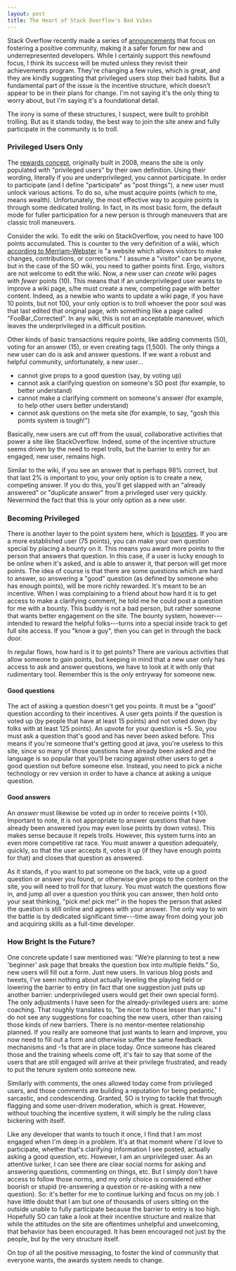 ```yaml
---
layout: post
title: The Heart of Stack Overflow's Bad Vibes
---
```


Stack Overflow recently made a series of [announcements](https://stackoverflow.blog/2018/04/26/stack-overflow-isnt-very-welcoming-its-time-for-that-to-change/) that focus on fostering a positive community, making it a safer forum for new and underrepresented developers. While I certainly support this newfound focus, I think its success will be muted unless they revisit their achievements program. They're changing a few rules, which is great, and they are kindly suggesting that privileged users stop their bad habits. But a fundamental part of the issue is the incentive structure, which doesn't appear to be in their plans for change. I'm not saying it's the only thing to worry about, but I'm saying it's a foundational detail.

The irony is some of these structures, I suspect, were built to prohibit trolling. But as it stands today, the best way to join the site anew and fully participate in the community is to troll. 

### Privileged Users Only
The [rewards concept](https://stackoverflow.com/help/privileges), originally built in 2008, means the site is only populated with "privileged users" by their own definition. Using their wording, literally if you are underprivileged, you cannot participate. In order to participate (and I define "participate" as "post things"), a new user must unlock various actions. To do so, s/he must acquire points (which to me, means wealth). Unfortunately, the most effective way to acquire points is through some dedicated trolling. In fact, in its most basic form, the default mode for fuller participation for a new person is through maneuvers that are classic troll maneuvers.

Consider the wiki. To edit the wiki on StackOverflow, you need to have 100 points accumulated. This is counter to the very definition of a wiki, which [according to Merriam-Webster](https://www.merriam-webster.com/dictionary/wiki) is "a website which allows visitors to make changes, contributions, or corrections." I assume a "visitor" can be anyone, but in the case of the SO wiki, you need to gather  points first. Ergo, visitors are not welcome to edit the wiki. Now, a new user can _create_ wiki pages with _fewer_ points (10). This means that if an underprivileged user wants to improve a wiki page, s/he must create a new, competing page with better content. Indeed, as a newbie who wants to update a wiki page, if you have 10 points, but not 100, your only option is to troll whoever the poor soul was that last edited that original page, with something like a page called "FooBar_Corrected". In any wiki, this is not an acceptable maneuver, which leaves the underprivileged in a difficult position.

Other kinds of basic transactions require points, like adding comments (50), voting for an answer (15), or even creating tags (1,500). The only things a new user can do is ask and answer questions. If we want a robust and helpful community, unfortunately, a new user...
* cannot give props to a good question (say, by voting up)
* cannot ask a clarifying question on someone's SO post (for example, to better understand)
* cannot make a clarifying comment on someone's answer (for example, to help other users better understand)
* cannot ask questions on the meta site (for example, to say, "gosh this points system is tough!") 

Basically, new users are cut off from the usual, collaborative activities that power a site like StackOverflow. Indeed, some of the incentive structure seems driven by the need to repel trolls, but the barrier to entry for an engaged, new user, remains high.

Similar to the wiki, if you see an answer that is perhaps 98% correct, but that last 2% is important to you, your only option is to create a new, competing answer. If you do this, you'll get slapped with an "already answered" or "duplicate answer" from a privileged user very quickly. Nevermind the fact that this is your only option as a new user.

### Becoming Privileged
There is another layer to the point system here, which is [bounties](https://stackoverflow.com/help/bounty). If you are a more established user (75 points), you can make your own question special by placing a bounty on it. This means you award more points to the person that answers that question. In this case, if a user is lucky enough to be online when it's asked, and is able to answer it, that person will get more points. The idea of course is that there are some questions which are hard to answer, so answering a "good" question (as defined by someone who has enough points), will be more richly rewarded. It's meant to be an incentive. When I was complaining to a friend about how hard it is to get access to make a clarifying comment, he told me he could post a question for me with a bounty. This buddy is not a bad person, but rather someone that wants better engagement on the site. The bounty system, however---intended to reward the helpful folks---turns into a special inside track to get full site access. If you "know a guy", then you can get in through the back door.

In regular flows, how hard is it to get points? There are various activities that allow someone to gain points, but keeping in mind that a new user only has access to ask and answer questions, we have to look at it with only that rudimentary tool. Remember this is the _only_ entryway for someone new. 

#### Good questions
The act of asking a question doesn't get you points. It must be a "good" question according to their incentives. A user gets points if the question is voted up (by people that have at least 15 points) and not voted down (by folks with at least 125 points). An upvote for your question is +5. So, you must ask a question that's good and has never been asked before. This means if you're someone that's getting good at java, you're useless to this site, since so many of those questions have already been asked and the language is so popular that you'll be racing against other users to get a good question out before someone else. Instead, you need to pick a niche technology or rev version in order to have a chance at asking a unique question.

#### Good answers
An _answer_ must likewise be voted up in order to receive points (+10). Important to note, it is not appropriate to answer questions that have already been answered (you may even lose points by down votes). This makes sense because it repels trolls. However, this system turns into an even more competitive rat race. You must answer a question adequately, quickly, so that the user accepts it, votes it up (if they have enough points for that) and closes that question as answered.

As it stands, if you want to pat someone on the back, vote up a good question or answer you found, or otherwise give props to the content on the site, you will need to troll for that luxury. You must watch the questions flow in, and jump all over a question you think you can answer, then hold onto your seat thinking, "pick me! pick me!" in the hopes the person that asked the question is still online and agrees with your answer. The only way to win the battle is by dedicated significant time---time away from doing your job and acquiring skills as a full-time developer.

### How Bright Is the Future?
One concrete update I saw mentioned was: "We’re planning to test a new 'beginner' ask page that breaks the question box into multiple fields." So, new users will fill out a form. Just new users. In various blog posts and tweets, I've seen nothing about actually leveling the playing field or lowering the barrier to entry (in fact that one suggestion just puts up another barrier: underprivileged users would get their own special form). The only adjustments I have seen for the already-privileged users are: some coaching. That roughly translates to, "be nicer to those lesser than you." I do not see any suggestions for coaching the new users, other than raising those kinds of new barriers. There is no mentor-mentee relationship planned. If you really are someone that just wants to learn and improve, you now need to fill out a form and otherwise suffer the same feedback mechanisms and -1s that are in place today. Once someone has cleared those and the training wheels come off, it's fair to say that some of the users that are still engaged will arrive at their privilege frustrated, and ready to put the tenure system onto someone new.

Similarly with comments, the ones allowed today come from privileged users, and those comments are building a reputation for being pedantic, sarcastic, and condescending. Granted, SO is trying to tackle that through flagging and some user-driven moderation, which is great. However, without touching the incentive system, it will simply be the ruling class bickering with itself. 

Like any developer that wants to touch it once, I find that I am most engaged when I'm deep in a problem. It's at that moment where I'd love to participate, whether that's clarifying information I see posted, actually asking a good question, etc. However, I am an unprivileged user. As an attentive lurker, I can see there are clear social norms for asking and answering questions, commenting on things, etc. But I simply don't have access to follow those norms, and my only choice is considered either boorish or stupid (re-answering a question or re-asking with a new question). So: it's better for me to continue lurking and focus on my job. I have little doubt that I am but one of thousands of users sitting on the outside unable to fully participate because the barrier to entry is too high. Hopefully SO can take a look at their incentive structure and realize that while the attitudes on the site are oftentimes unhelpful and unwelcoming, that behavior has been encouraged. It has been encouraged not just by the people, but by the very structure itself.

On top of all the positive messaging, to foster the kind of community that everyone wants, the awards system needs to change.

